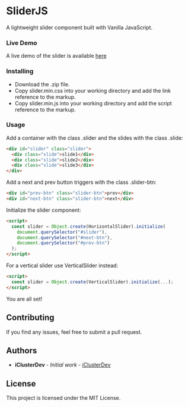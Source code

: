 # SliderJS

A lightweight slider component built with Vanilla JavaScript.

### Live Demo

A live demo of the slider is available [here](https://slider-js.netlify.com/)

### Installing

- Download the .zip file.
- Copy slider.min.css into your working directory and add the link reference to the markup.
- Copy slider.min.js into your working directory and add the script reference to the markup.

### Usage

Add a container with the class .slider and the slides with the class .slide:

```html
<div id="slider" class="slider">
  <div class="slide">slide1</div>
  <div class="slide">slide2</div>
  <div class="slide">slide3</div>
</div>
```

Add a next and prev button triggers with the class .slider-btn:

```html
<div id="prev-btn" class="slider-btn">prev</div>
<div id="next-btn" class="slider-btn">next</div>
```

Initialize the slider component:

```html
<script>
  const slider = Object.create(HorizontalSlider).initialize(
    document.querySelector("#slider"),
    document.querySelector("#next-btn"),
    document.querySelector("#prev-btn")
  );
</script>
```

For a vertical slider use VerticalSlider instead:

```html
<script>
  const slider = Object.create(VerticalSlider).initialize(...);
</script>
```

You are all set!

## Contributing

If you find any issues, feel free to submit a pull request.

## Authors

- **iClusterDev** - _Initial work_ - [iClusterDev](https://github.com/iClusterDev)

## License

This project is licensed under the MIT License.
